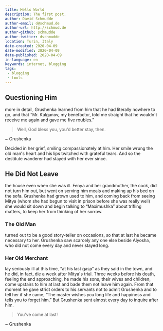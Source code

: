 ```yaml
---
title: Hello World
description: The first post.
author: David Schmudde
author-email: d@schmud.de
author-url: http://schmud.de
author-github: schmudde
author-twitter: dschmudde
location: Turin, Italy
date-created: 2020-04-09
date-modified: 2020-04-09
date-published: 2020-04-09
in-language: en
keywords: internet, blogging
tags:
 - blogging
 - tools
---
```


## Questioning Him

more in detail, Grushenka learned from him that he had literally nowhere to go, and that “Mr. Kalganov, my benefactor, told me straight that he wouldn't receive me again and gave me five roubles.”

> Well, God bless you, you'd better stay, then.

~ Grushenka

Decided in her grief, smiling compassionately at him. Her smile wrung the old man's heart and his lips twitched with grateful tears. And so the destitute wanderer had stayed with her ever since.

## He Did Not Leave

the house even when she was ill. Fenya and her grandmother, the cook, did not turn him out, but went on serving him meals and making up his bed on the sofa. Grushenka had grown used to him, and coming back from seeing Mitya (whom she had begun to visit in prison before she was really well) she would sit down and begin talking to “Maximushka” about trifling matters, to keep her from thinking of her sorrow.

### The Old Man

turned out to be a good story-teller on occasions, so that at last he became necessary to her. Grushenka saw scarcely any one else beside Alyosha, who did not come every day and never stayed long.

### Her Old Merchant

lay seriously ill at this time, “at his last gasp” as they said in the town, and he did, in fact, die a week after Mitya's trial. Three weeks before his death, feeling the end approaching, he made his sons, their wives and children, come upstairs to him at last and bade them not leave him again. From that moment he gave strict orders to his servants not to admit Grushenka and to tell her if she came, “The master wishes you long life and happiness and tells you to forget him.” But Grushenka sent almost every day to inquire after him.

> You've come at last!

~ Grushenka

